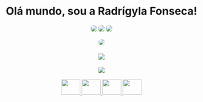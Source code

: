 <div align="center">
    <h1>Olá mundo, sou a Radrígyla Fonseca!</h1>
    <div align="center"> 
        <a href="https://www.instagram.com/ado_ra_vel/" /><img align="center" style='border-radius: 5px;' src="https://img.shields.io/badge/Instagram-E4405F?style=for-the-badge&logo=instagram&logoColor=white" /></a>
        <a href="https://www.linkedin.com/in/radrígyla-fonseca-a08050300/" /><img align="center" style='border-radius: 5px;' src="https://img.shields.io/badge/LinkedIn-0077B5?style=for-the-badge&logo=linkedin&logoColor=white" /></a>
        <a href="mailto:radrigylafonseca@gmail.com"><img align="center" style='border-radius: 5px;'  src="https://img.shields.io/badge/Gmail-D14836?style=for-the-badge&logo=gmail&logoColor=white" /></a>
   </div>
 <img style="margin-top: 20px; border-radius: 20px;" height="200px"src="https://github.com/RaCinthia/RaCinthia/assets/144265210/549d5d6a-2c81-439f-af34-5dcf8ccd2d28" />
</div>
<br>

<div align="center">

  <a href="https://github.com/racinthia">
  <img height="180em" align="center" src="https://github-readme-stats.vercel.app/api?username=racinthia&show_icons=true&theme=transparent&include_all_commits=true&count_private=true&border_color=ffb6c1&icon_color=ffb6c1&title_color=add8e6&text_color=EEF8FF" />
  <br><br>
  <img height="180em" align="center" src="https://github-readme-stats.vercel.app/api/top-langs/?username=racinthia&layout=donut&langs_count=168&theme=transparent&border_color=ffb6c1&title_color=add8e6&text_color=EEF8FF" />
</div>
<div align='center'>  
<br>
  <img height="40px" width="50px"  src="https://cdn.jsdelivr.net/gh/devicons/devicon@latest/icons/html5/html5-original.svg" />
  <img height="40px" width="50px" src="https://cdn.jsdelivr.net/gh/devicons/devicon@latest/icons/css3/css3-original.svg" />
  <img height="40px" width="50px" src="https://cdn.jsdelivr.net/gh/devicons/devicon@latest/icons/javascript/javascript-original.svg" />
  <img height="40px" width="50px" src="https://cdn.jsdelivr.net/gh/devicons/devicon@latest/icons/java/java-original.svg" />
</div>

<!-- ![snake gif](https://github.com/racinthia/racinthia/blob/output/github-contribution-grid-snake.svg)

